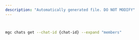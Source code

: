 ```yaml
---
description: "Automatically generated file. DO NOT MODIFY"
---
```


```bash


mgc chats get --chat-id {chat-id} --expand "members"

```